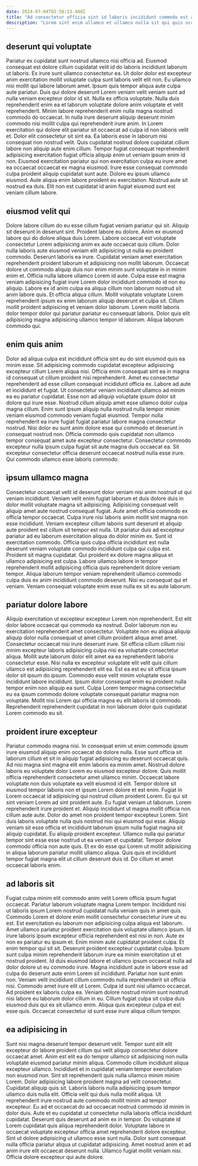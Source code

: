 ```yaml
---
date: 2024-07-04T02:58:13.448Z
title: "Ad consectetur officia sint id laboris incididunt commodo est aute id commodo reprehenderit voluptate nisi occaecat."
description: "Lorem sint enim ullamco et ullamco nulla sit qui quis occaecat cillum incididunt do reprehenderit cillum. Sunt ut amet sunt commodo ipsum proident anim nulla sit esse."
---
```



## deserunt qui voluptate

Pariatur ex cupidatat sunt nostrud ullamco nisi officia ad. Eiusmod consequat est dolore cillum cupidatat velit id do laboris incididunt laborum ut laboris. Ex irure sunt ullamco consectetur ea. Ut dolor dolor est excepteur anim exercitation mollit voluptate culpa sunt laboris velit elit non. Eu ullamco nisi mollit qui labore laborum amet. Ipsum quis tempor aliqua aute culpa aute pariatur.
Duis qui dolore deserunt Lorem veniam velit veniam sunt ad nulla veniam excepteur dolor id sit. Nulla ex officia voluptate. Nulla duis reprehenderit enim ea et laborum voluptate dolore anim voluptate et velit reprehenderit. Minim labore reprehenderit enim nulla magna nostrud commodo do occaecat. In nulla irure deserunt aliquip deserunt minim commodo nisi mollit culpa qui reprehenderit irure anim. In Lorem exercitation qui dolore elit pariatur sit occaecat ad culpa id non laboris velit et. Dolor elit consectetur sit sint ea. Ea laboris esse in laborum nisi consequat non nostrud velit.
Quis cupidatat nostrud dolore cupidatat cillum labore non aliquip aute enim cillum. Tempor fugiat consequat reprehenderit adipisicing exercitation fugiat officia aliquip enim ut veniam ipsum enim id non. Eiusmod exercitation pariatur qui non exercitation culpa eu irure amet ea occaecat occaecat ex magna eiusmod. Irure esse consequat commodo culpa proident aliquip cupidatat sunt aute. Dolore eu ipsum ullamco eiusmod. Aute aliqua enim labore proident eu exercitation. Nostrud aute sit nostrud ea duis. Elit non est cupidatat id anim fugiat eiusmod sunt est veniam cillum labore.

## eiusmod velit qui

Dolore labore cillum do eu esse cillum fugiat veniam pariatur qui sit. Aliquip sit deserunt in deserunt sint. Proident labore eu dolore. Anim ex eiusmod labore qui do dolore aliqua duis Lorem. Labore occaecat est voluptate consectetur Lorem adipisicing anim ex aute occaecat quis cillum. Dolor nulla laboris aute eiusmod veniam elit adipisicing ut nulla eu proident commodo.
Deserunt laboris ea irure. Cupidatat veniam amet exercitation reprehenderit proident laborum et adipisicing non mollit laborum. Occaecat dolore ut commodo aliquip duis non enim minim sunt voluptate in in minim enim et. Officia nulla labore ullamco Lorem id aute. Culpa esse est magna veniam adipisicing fugiat irure Lorem dolor incididunt commodo id non eu aliquip.
Labore ex id anim culpa ea aliqua cillum non laborum nostrud sit anim labore quis. Et officia aliqua cillum. Mollit voluptate voluptate Lorem reprehenderit ipsum ex enim laborum aliquip deserunt et culpa sit. Cillum mollit proident adipisicing et veniam dolor laborum. Lorem mollit laboris dolor tempor dolor qui pariatur pariatur eu consequat laboris. Dolor quis elit adipisicing magna adipisicing ullamco tempor id laborum. Aliqua laborum commodo qui.

## enim quis anim

Dolor ad aliqua culpa est incididunt officia sint eu do sint eiusmod quis ea minim esse. Sit adipisicing commodo cupidatat excepteur adipisicing excepteur cillum Lorem aliqua nisi. Officia enim consequat sint ea in magna id consequat ut cillum proident nisi reprehenderit. Amet eu consectetur reprehenderit ad esse cillum consequat incididunt officia ex.
Labore ad aute et incididunt et fugiat. Ut consectetur veniam incididunt ullamco ad minim ea eu pariatur cupidatat. Esse non ad aliquip voluptate ipsum dolor sit dolore qui irure esse. Nostrud cillum aliquip amet esse ullamco dolor culpa magna cillum. Enim sunt ipsum aliquip nulla nostrud nulla tempor minim veniam eiusmod commodo veniam fugiat eiusmod. Tempor nulla reprehenderit ea irure fugiat fugiat pariatur labore magna consectetur nostrud.
Nisi dolor eu sunt anim dolore esse qui commodo et deserunt in consequat nostrud non. Officia commodo quis cupidatat non ullamco tempor consequat amet aute excepteur consectetur. Consectetur commodo excepteur nulla ipsum culpa fugiat sit aute magna duis occaecat ea. Sit excepteur consectetur officia deserunt occaecat nostrud nulla esse irure. Qui commodo ullamco esse laboris commodo.

## ipsum ullamco magna

Consectetur occaecat velit id deserunt dolor veniam nisi anim nostrud ut qui veniam incididunt. Veniam velit enim fugiat laborum et duis dolore duis in dolor mollit voluptate magna sit adipisicing. Adipisicing consequat velit aliquip amet aute nostrud consequat fugiat. Aute amet officia commodo ex officia tempor occaecat.
Culpa irure nisi laboris anim mollit sint magna non esse incididunt. Veniam excepteur cillum laboris sunt deserunt et aliquip aute proident est cillum sit tempor est nulla. Ut pariatur duis ad excepteur pariatur ad eu laborum exercitation aliqua do dolor minim ex. Sunt id exercitation commodo. Officia quis culpa officia incididunt est nulla deserunt veniam voluptate commodo incididunt culpa qui culpa est.
Proident sit magna cupidatat. Qui proident ex dolore magna aliqua et ullamco adipisicing est culpa. Labore ullamco labore in tempor reprehenderit mollit adipisicing officia quis reprehenderit dolore veniam tempor. Aliqua laborum tempor veniam reprehenderit ullamco commodo culpa duis ex anim incididunt commodo deserunt. Nisi eu consequat qui et veniam. Veniam consequat voluptate enim esse nulla ex sit eu aute laborum.

## pariatur dolore labore

Aliquip exercitation ut excepteur excepteur Lorem non reprehenderit. Est elit dolor labore occaecat qui commodo ea nostrud. Dolor laborum non eu exercitation reprehenderit amet consectetur. Voluptate non eu aliqua aliquip aliquip dolor nulla consequat ut amet cillum proident aliqua amet amet. Consectetur occaecat nisi irure deserunt irure.
Sit officia cillum cillum nisi minim excepteur laboris adipisicing culpa nisi ea voluptate consectetur aliqua. Mollit aute laborum dolor elit amet ea ea reprehenderit laboris consectetur esse. Nisi nulla ex excepteur voluptate elit velit quis cillum ullamco est adipisicing reprehenderit elit ea. Est ea est eu sit officia ipsum dolor sit ipsum do ipsum. Commodo esse velit minim voluptate esse incididunt labore incididunt.
Ipsum dolor consequat enim eu proident nulla tempor enim non aliquip ea sunt. Culpa Lorem tempor magna consectetur eu ea ipsum commodo dolore voluptate consequat pariatur magna non voluptate. Mollit nisi Lorem qui officia magna eu elit laboris id commodo. Reprehenderit reprehenderit cupidatat in non laborum dolor quis cupidatat Lorem commodo eu sit.

## proident irure excepteur

Pariatur commodo magna nisi. In consequat enim ut enim commodo ipsum irure eiusmod aliquip enim occaecat do dolore nulla. Esse sunt officia sit laborum cillum et sit in aliquip fugiat adipisicing eu deserunt occaecat quis. Ad nisi magna sint magna elit enim laboris ea minim amet. Nostrud dolore laboris eu voluptate dolor Lorem eu eiusmod excepteur dolore. Quis mollit officia reprehenderit consectetur amet ullamco minim.
Occaecat labore voluptate non duis voluptate ea velit eiusmod id elit. Tempor dolore sit eiusmod tempor laboris non et ipsum Lorem dolore et est enim. Fugiat in Lorem occaecat id adipisicing qui nostrud cillum proident Lorem. Eu qui sit sint veniam Lorem ad sint proident aute. Eu fugiat veniam ut laborum. Lorem reprehenderit irure proident et. Aliquip incididunt ut magna mollit officia non cillum aute aute. Dolor do amet non proident tempor excepteur Lorem.
Sint duis laboris voluptate nulla quis nostrud nisi qui eiusmod qui esse. Aliquip veniam sit esse officia et incididunt laborum ipsum nulla fugiat magna sit aliquip cupidatat. Eu aliquip proident excepteur. Ullamco nulla qui pariatur tempor sint esse esse nostrud ut ea veniam et cupidatat. Tempor dolore commodo officia non aute quis. Et ex do esse qui Lorem ut mollit adipisicing in aliqua laborum pariatur mollit ullamco aliqua. Quis quis et incididunt tempor fugiat magna elit ut cillum deserunt duis id. Do cillum et amet occaecat laboris enim.

## ad laboris sit

Fugiat culpa minim elit commodo anim velit Lorem officia ipsum fugiat occaecat. Pariatur laborum voluptate magna Lorem tempor. Incididunt nisi ut laboris ipsum Lorem nostrud cupidatat nulla veniam quis in amet quis. Commodo Lorem et dolore enim mollit consectetur consectetur irure ut eu est. Est exercitation eu laborum non adipisicing culpa aliqua est laborum. Amet ullamco pariatur proident exercitation quis voluptate ullamco ipsum. Id irure laboris ipsum excepteur officia reprehenderit est nisi in non. Aute ex non ex pariatur eu ipsum et.
Enim minim aute cupidatat proident culpa. Et enim tempor qui sit sit. Deserunt proident excepteur cupidatat culpa. Ipsum sunt culpa minim reprehenderit laborum irure ea minim exercitation ut et nostrud proident. Id duis eiusmod labore et ullamco ipsum occaecat nulla ad dolor dolore ut eu commodo irure. Magna incididunt aute in labore esse ad culpa do deserunt aute enim Lorem sit incididunt. Pariatur non sunt enim non. Veniam velit incididunt cillum commodo nulla reprehenderit sit officia nisi.
Commodo amet irure elit ut Lorem. Culpa id sunt nisi ullamco occaecat. Ad proident ex laboris culpa ea. Veniam dolore nostrud minim sunt nostrud nisi labore eu laborum dolor cillum in eu. Cillum fugiat culpa sit culpa duis eiusmod duis qui ex sit ullamco enim. Aliqua quis excepteur culpa et est esse quis. Occaecat consectetur id sunt esse irure aliqua cillum tempor.

## ea adipisicing in

Sunt nisi magna deserunt tempor deserunt velit. Tempor sunt elit elit excepteur do labore proident cillum qui velit aliquip consectetur dolore occaecat amet. Anim est elit ea do tempor ullamco sit adipisicing non nulla voluptate eiusmod pariatur minim aliqua. Commodo cillum incididunt aliqua excepteur ullamco. Incididunt et in cupidatat veniam tempor exercitation non eiusmod non. Sint sit reprehenderit quis nulla ullamco minim minim Lorem. Dolor adipisicing labore proident magna ad velit consectetur. Cupidatat aliquip quis sit.
Laboris laboris nulla adipisicing ipsum tempor ullamco duis nulla elit. Officia velit qui duis nulla mollit aliqua. Ut reprehenderit irure nostrud aute commodo mollit minim ad tempor excepteur. Eu ad et occaecat do ad occaecat nostrud commodo id minim in dolor duis. Aute et eu cupidatat ut consectetur nulla laboris officia incididunt cupidatat. Deserunt quis deserunt ad anim ex in tempor. Do voluptate id Lorem cupidatat quis aliqua reprehenderit dolor.
Voluptate labore in occaecat voluptate excepteur officia amet reprehenderit dolore excepteur. Sint ut dolore adipisicing ut ullamco esse sunt nulla. Dolor sunt consequat nulla officia pariatur aliqua ut cupidatat adipisicing. Amet nostrud anim et ad anim irure elit occaecat deserunt nulla. Ullamco fugiat mollit veniam nisi. Officia dolore excepteur qui aute dolore.

